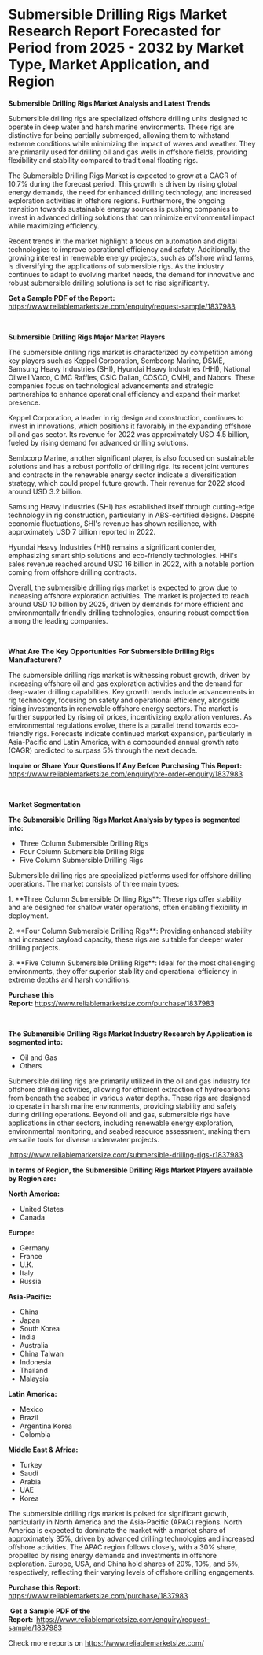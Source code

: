 <p><h1>Submersible Drilling Rigs Market Research Report Forecasted for Period from 2025 -  2032 by Market Type, Market Application, and Region</h1></p><p><strong>Submersible Drilling Rigs Market Analysis and Latest Trends</strong></p>
<p><p>Submersible drilling rigs are specialized offshore drilling units designed to operate in deep water and harsh marine environments. These rigs are distinctive for being partially submerged, allowing them to withstand extreme conditions while minimizing the impact of waves and weather. They are primarily used for drilling oil and gas wells in offshore fields, providing flexibility and stability compared to traditional floating rigs.</p><p>The Submersible Drilling Rigs Market is expected to grow at a CAGR of 10.7% during the forecast period. This growth is driven by rising global energy demands, the need for enhanced drilling technology, and increased exploration activities in offshore regions. Furthermore, the ongoing transition towards sustainable energy sources is pushing companies to invest in advanced drilling solutions that can minimize environmental impact while maximizing efficiency.</p><p>Recent trends in the market highlight a focus on automation and digital technologies to improve operational efficiency and safety. Additionally, the growing interest in renewable energy projects, such as offshore wind farms, is diversifying the applications of submersible rigs. As the industry continues to adapt to evolving market needs, the demand for innovative and robust submersible drilling solutions is set to rise significantly.</p></p>
<p><strong>Get a Sample PDF of the Report:&nbsp;</strong> <a href="https://www.reliablemarketsize.com/enquiry/request-sample/1837983?utm_campaign=1789&utm_medium=2&utm_source=Github&utm_content=ia&utm_term=13022025&utm_id=submersible-drilling-rigs">https://www.reliablemarketsize.com/enquiry/request-sample/1837983</a></p>
<p>&nbsp;</p>
<p><strong>Submersible Drilling Rigs Major Market Players</strong></p>
<p><p>The submersible drilling rigs market is characterized by competition among key players such as Keppel Corporation, Sembcorp Marine, DSME, Samsung Heavy Industries (SHI), Hyundai Heavy Industries (HHI), National Oilwell Varco, CIMC Raffles, CSIC Dalian, COSCO, CMHI, and Nabors. These companies focus on technological advancements and strategic partnerships to enhance operational efficiency and expand their market presence.</p><p>Keppel Corporation, a leader in rig design and construction, continues to invest in innovations, which positions it favorably in the expanding offshore oil and gas sector. Its revenue for 2022 was approximately USD 4.5 billion, fueled by rising demand for advanced drilling solutions.</p><p>Sembcorp Marine, another significant player, is also focused on sustainable solutions and has a robust portfolio of drilling rigs. Its recent joint ventures and contracts in the renewable energy sector indicate a diversification strategy, which could propel future growth. Their revenue for 2022 stood around USD 3.2 billion.</p><p>Samsung Heavy Industries (SHI) has established itself through cutting-edge technology in rig construction, particularly in ABS-certified designs. Despite economic fluctuations, SHI's revenue has shown resilience, with approximately USD 7 billion reported in 2022.</p><p>Hyundai Heavy Industries (HHI) remains a significant contender, emphasizing smart ship solutions and eco-friendly technologies. HHI's sales revenue reached around USD 16 billion in 2022, with a notable portion coming from offshore drilling contracts.</p><p>Overall, the submersible drilling rigs market is expected to grow due to increasing offshore exploration activities. The market is projected to reach around USD 10 billion by 2025, driven by demands for more efficient and environmentally friendly drilling technologies, ensuring robust competition among the leading companies.</p></p>
<p>&nbsp;</p>
<p><strong>What Are The Key Opportunities For Submersible Drilling Rigs Manufacturers?</strong></p>
<p><p>The submersible drilling rigs market is witnessing robust growth, driven by increasing offshore oil and gas exploration activities and the demand for deep-water drilling capabilities. Key growth trends include advancements in rig technology, focusing on safety and operational efficiency, alongside rising investments in renewable offshore energy sectors. The market is further supported by rising oil prices, incentivizing exploration ventures. As environmental regulations evolve, there is a parallel trend towards eco-friendly rigs. Forecasts indicate continued market expansion, particularly in Asia-Pacific and Latin America, with a compounded annual growth rate (CAGR) predicted to surpass 5% through the next decade.</p></p>
<p><strong>Inquire or Share Your Questions If Any Before Purchasing This Report:</strong> <a href="https://www.reliablemarketsize.com/enquiry/pre-order-enquiry/1837983?utm_campaign=1789&utm_medium=2&utm_source=Github&utm_content=ia&utm_term=13022025&utm_id=submersible-drilling-rigs">https://www.reliablemarketsize.com/enquiry/pre-order-enquiry/1837983</a></p>
<p>&nbsp;</p>
<p><strong>Market Segmentation</strong></p>
<p><strong>The Submersible Drilling Rigs Market Analysis by types is segmented into:</strong></p>
<p><ul><li>Three Column Submersible Drilling Rigs</li><li>Four Column Submersible Drilling Rigs</li><li>Five Column Submersible Drilling Rigs</li></ul></p>
<p><p>Submersible drilling rigs are specialized platforms used for offshore drilling operations. The market consists of three main types: </p><p>1. **Three Column Submersible Drilling Rigs**: These rigs offer stability and are designed for shallow water operations, often enabling flexibility in deployment.</p><p>2. **Four Column Submersible Drilling Rigs**: Providing enhanced stability and increased payload capacity, these rigs are suitable for deeper water drilling projects.</p><p>3. **Five Column Submersible Drilling Rigs**: Ideal for the most challenging environments, they offer superior stability and operational efficiency in extreme depths and harsh conditions.</p></p>
<p><strong>Purchase this Report:&nbsp;</strong><a href="https://www.reliablemarketsize.com/purchase/1837983?utm_campaign=1789&utm_medium=2&utm_source=Github&utm_content=ia&utm_term=13022025&utm_id=submersible-drilling-rigs">https://www.reliablemarketsize.com/purchase/1837983</a></p>
<p>&nbsp;</p>
<p><strong>The Submersible Drilling Rigs Market Industry Research by Application is segmented into:</strong></p>
<p><ul><li>Oil and Gas</li><li>Others</li></ul></p>
<p><p>Submersible drilling rigs are primarily utilized in the oil and gas industry for offshore drilling activities, allowing for efficient extraction of hydrocarbons from beneath the seabed in various water depths. These rigs are designed to operate in harsh marine environments, providing stability and safety during drilling operations. Beyond oil and gas, submersible rigs have applications in other sectors, including renewable energy exploration, environmental monitoring, and seabed resource assessment, making them versatile tools for diverse underwater projects.</p></p>
<p><a href="https://www.reliablemarketsize.com/submersible-drilling-rigs-r1837983?utm_campaign=1789&utm_medium=2&utm_source=Github&utm_content=ia&utm_term=13022025&utm_id=submersible-drilling-rigs">&nbsp;https://www.reliablemarketsize.com/submersible-drilling-rigs-r1837983</a></p>
<p><strong>In terms of Region, the Submersible Drilling Rigs Market Players available by Region are:</strong></p>
<p>
    <p> <strong> North America: </strong>
        <ul>
            <li>United States</li>
            <li>Canada</li>
        </ul>
        </p> 
    <p> <strong> Europe: </strong>
        <ul>
            <li>Germany</li>
            <li>France</li>
            <li>U.K.</li>
            <li>Italy</li>
            <li>Russia</li>
        </ul>
        </p> 
    <p> <strong> Asia-Pacific: </strong>
        <ul>
            <li>China</li>
            <li>Japan</li>
            <li>South Korea</li>
            <li>India</li>
            <li>Australia</li>
            <li>China Taiwan</li>
            <li>Indonesia</li>
            <li>Thailand</li>
            <li>Malaysia</li>
        </ul>
        </p> 
    <p> <strong> Latin America: </strong>
        <ul>
            <li>Mexico</li>
            <li>Brazil</li>
            <li>Argentina Korea</li>
            <li>Colombia</li>
        </ul>
        </p> 
    <p> <strong> Middle East & Africa: </strong>
        <ul>
            <li>Turkey</li>
            <li>Saudi</li>
            <li>Arabia</li>
            <li>UAE</li>
            <li>Korea</li>
        </ul>
    </p>
    </p>
<p><p>The submersible drilling rigs market is poised for significant growth, particularly in North America and the Asia-Pacific (APAC) regions. North America is expected to dominate the market with a market share of approximately 35%, driven by advanced drilling technologies and increased offshore activities. The APAC region follows closely, with a 30% share, propelled by rising energy demands and investments in offshore exploration. Europe, USA, and China hold shares of 20%, 10%, and 5%, respectively, reflecting their varying levels of offshore drilling engagements.</p></p>
<p><strong>Purchase this Report: </strong><a href="https://www.reliablemarketsize.com/purchase/1837983?utm_campaign=1789&utm_medium=2&utm_source=Github&utm_content=ia&utm_term=13022025&utm_id=submersible-drilling-rigs">https://www.reliablemarketsize.com/purchase/1837983</a></p>
<p>&nbsp;<strong>Get a Sample PDF of the Report:&nbsp;&nbsp;</strong><a href="https://www.reliablemarketsize.com/enquiry/request-sample/1837983?utm_campaign=1789&utm_medium=2&utm_source=Github&utm_content=ia&utm_term=13022025&utm_id=submersible-drilling-rigs">https://www.reliablemarketsize.com/enquiry/request-sample/1837983</a></p>
<p><strong></strong></p>
<p>Check more reports on <a href="https://www.reliablemarketsize.com/?utm_campaign=1789&utm_medium=2&utm_source=Github&utm_content=ia&utm_term=13022025&utm_id=submersible-drilling-rigs">https://www.reliablemarketsize.com/</a></p>